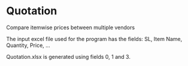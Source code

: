 # Quotation
Compare itemwise prices between multiple vendors

The input excel file used for the program has the fields: SL, Item Name, Quantity, Price, ...

Quotation.xlsx is generated using fields 0, 1 and 3.
